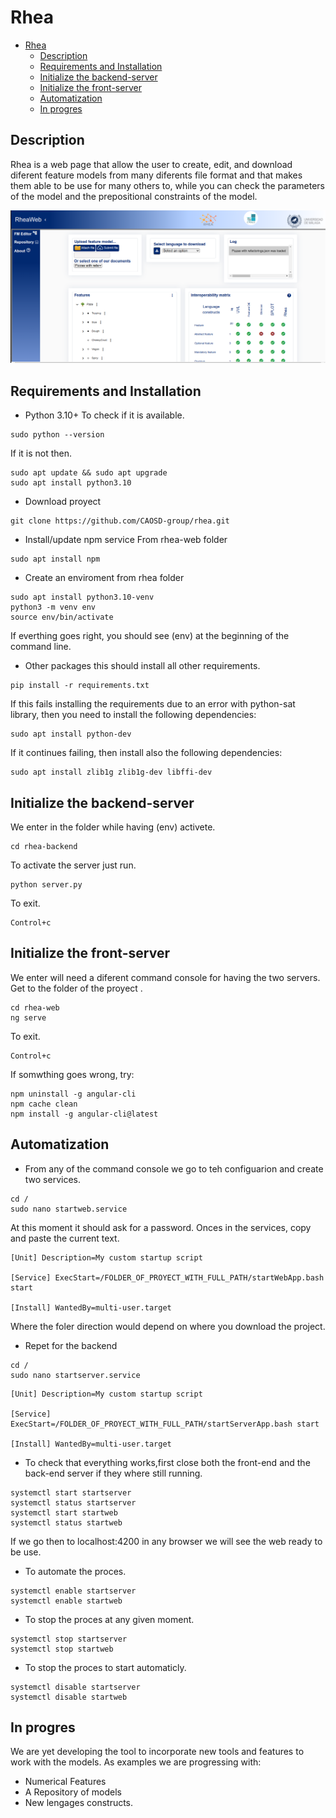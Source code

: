 # Rhea 
- [Rhea](#rhea)
  - [Description](#description)
  - [Requirements and Installation](#requirements-and-installation)
  - [Initialize the backend-server](#initialize-the-backend-server)
  - [Initialize the front-server](#initialize-the-front-server)
  - [Automatization](#automatization)
  - [In progres](#in-progres)


## Description

Rhea is a web page that allow the user to create, edit, and download diferent feature models from many diferents file format and that makes them able to be use for many others to, while you can check the parameters of the model and the prepositional constraints of the model.

<p align="center">
  <img width="750" src="rhea-web/src/assets/img/mainpage.png">
</p>

## Requirements and Installation
- Python 3.10+
To check if it is available.
```
sudo python --version
```
If it is not then.
```
sudo apt update && sudo apt upgrade
sudo apt install python3.10
```



- Download proyect 
```
git clone https://github.com/CAOSD-group/rhea.git
```
- Install/update npm service
From rhea-web folder
```
sudo apt install npm
```

- Create an enviroment
from rhea folder

```
sudo apt install python3.10-venv
python3 -m venv env
source env/bin/activate
```
If everthing goes right, you should see (env) at the beginning of the command line.

- Other packages
this should install all other requirements.
```
pip install -r requirements.txt
```
If this fails installing the requirements due to an error with python-sat library, then you need to install the following dependencies:
```
sudo apt install python-dev
```
If it continues failing, then install also the following dependencies:
```
sudo apt install zlib1g zlib1g-dev libffi-dev
```

## Initialize the backend-server
We enter in the folder while having (env) activete.
```
cd rhea-backend
```
To activate the server just run.
```
python server.py
```
To exit.
```
Control+c 
```
## Initialize the front-server
We enter will need a diferent command console for having the two servers.
Get to the folder of the proyect .
```
cd rhea-web
ng serve
```
To exit.
```
Control+c 
```
If somwthing goes wrong, try:
```
npm uninstall -g angular-cli
npm cache clean
npm install -g angular-cli@latest
```
## Automatization
- From any of the command console we go to teh configuarion and create two services.
```
cd /
sudo nano startweb.service
```
At this moment it should ask for a password.
Onces in the services, copy and paste the current text.
```
[Unit] Description=My custom startup script

[Service] ExecStart=/FOLDER_OF_PROYECT_WITH_FULL_PATH/startWebApp.bash start

[Install] WantedBy=multi-user.target
```
Where the foler direction would depend on where you download the project.
- Repet for the backend

```
cd /
sudo nano startserver.service
```
```
[Unit] Description=My custom startup script

[Service] ExecStart=/FOLDER_OF_PROYECT_WITH_FULL_PATH/startServerApp.bash start

[Install] WantedBy=multi-user.target
```
- To check that everything works,first close both the front-end and the back-end server if they where still running.
```
systemctl start startserver
systemctl status startserver
systemctl start startweb
systemctl status startweb
```
If we go then to localhost:4200 in any browser we will see the web ready to be use.

- To automate the proces.
```
systemctl enable startserver
systemctl enable startweb
```
- To stop the proces at any given moment.

```
systemctl stop startserver
systemctl stop startweb
```
- To stop the proces to start automaticly.
```
systemctl disable startserver
systemctl disable startweb
```

## In progres
We are yet developing the tool to incorporate new tools and features to work with the models.
As examples we are progressing with:
- Numerical Features
- A Repository of models
- New lengages constructs.